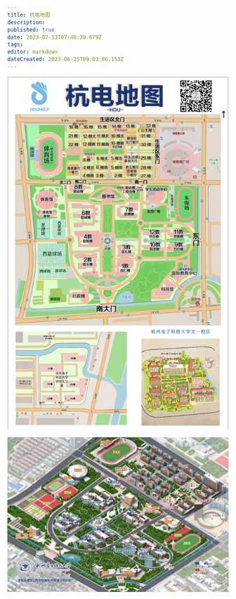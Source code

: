 ```yaml
---
title: 杭电地图
description: 
published: true
date: 2023-07-13T07:40:39.679Z
tags: 
editor: markdown
dateCreated: 2023-06-25T09:03:06.153Z
---
```


![](/assets/hdumap.png)

![hdumap_old.jpg](/assets/hdumap_old.jpg)